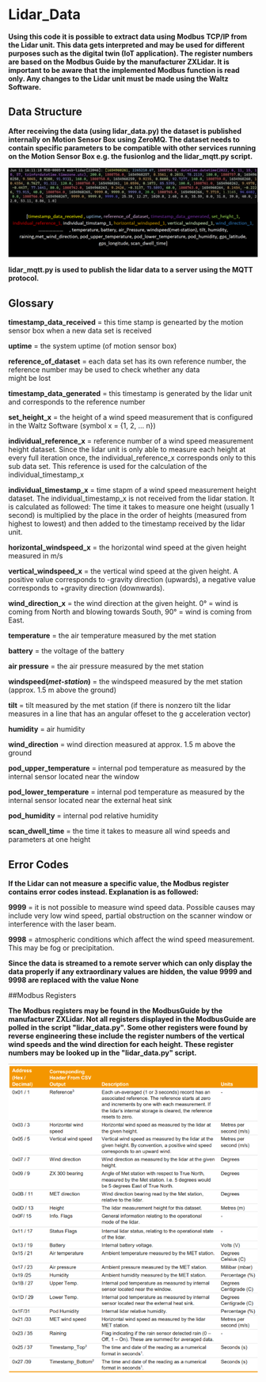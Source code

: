 # Lidar_Data
**Using this code it is possible to extract data using Modbus TCP/IP from the Lidar unit. This data gets interpreted and may be used for different purposes such as the digital twin (IoT application).
The register numbers are based on the Modbus Guide by the manufacturer ZXLidar. 
It is important to be aware that the implemented Modbus function is read only. Any changes to the Lidar unit must be made using the Waltz Software.**

## Data Structure

**After receiving the data (using lidar_data.py) the dataset is published internally on Motion Sensor Box using ZeroMQ. The dataset needs to contain specific parameters to be compatible with other services running on the Motion Sensor Box e.g. the fusionlog and the lidar_mqtt.py script.**

![Data Structure](doc/data_structure.png)

**lidar_mqtt.py is used to publish the lidar data to a server using the MQTT protocol.**

## Glossary

**timestamp_data_received** = this time stamp is genearted by the motion sensor box when a new data set is received

**uptime** = the system uptime (of motion sensor box)

**reference_of_dataset** = each data set has its own reference number,
					   the reference number may be used to check whether any data	
					   might be lost
					   
**timestamp_data_generated** = this timestamp is generated by the lidar unit and corresponds
						   to the reference number
						 
**set_height_x** = the height of a wind speed measurement that is configured in the Waltz Software (symbol x = {1, 2, ... n})

**individual_reference_x** = reference number of a wind speed measurement height dataset. Since the lidar unit is only able to measure each height at every full
						 iteration once, the individual_reference_x corresponds only to this 
						 sub data set. This reference is used for the calculation of the individual_timestamp_x
						 
**individual_timestamp_x** = time stapm of a wind speed measurement height dataset. The individual_timestamp_x is not received from the lidar station. It is calculated as followed: The time it takes to measure one height (usually 1 second) is multiplied by the place in the order of heights (measured from highest to lowest) and then added to the timestamp received by the lidar unit.
						 
**horizontal_windspeed_x** = the horizontal wind speed at the given height measured in m/s

**vertical_windspeed_x** = the vertical wind speed at the given height. A positive value corresponds to -gravity direction (upwards), a negative value corresponds to +gravity direction (downwards).

**wind_direction_x** = the wind direction at the given height. 0° = wind is coming from North and blowing towards South, 90° = wind is coming from East.

**temperature** = the air temperature measured by the met station 

**battery** = the voltage of the battery

**air pressure** = the air pressure measured by the met station

**windspeed(*met-station*)** = the windspeed measured by the met station (approx. 1.5 m above the ground)

**tilt** = tilt measured by the met station (if there is nonzero tilt the lidar measures in a line that has an angular offeset to the g acceleration vector)

**humidity** = air humidity

**wind_direction** = wind direction measured at approx. 1.5 m above the ground

**pod_upper_temperature** = internal pod temperature as measured by the internal 
						sensor located near the window
						
**pod_lower_temperature** = internal pod temperature as measured by the internal 
						sensor located near the external heat sink
						
**pod_humidity** = internal pod relative humidity

**scan_dwell_time** = the time it takes to measure all wind speeds and parameters at one height


## Error Codes
**If the Lidar can not measure a specific value, the Modbus register contains error codes instead. Explanation
is as followed:**

**9999** = it is not possible to measure wind speed data. Possible causes may include
	   very low wind speed, partial obstruction on the scanner window or interference
	   with the laser beam.
		
**9998** = atmospheric conditions which affect the wind speed measurement. This may be 
	   fog or precipitation.

**Since the data is streamed to a remote server which can only display the data properly if 
any extraordinary values are hidden, the value 9999 and 9998 are replaced with the value None**

##Modbus Registers

**The Modbus registers may be found in the ModbusGuide by the manufacturer ZXLidar. Not all registers displayed 
in the ModbusGuide are polled in the script "lidar_data.py". Some other registers were found by reverse engineering
these include the register numbers of the vertical wind speeds and the wind direction for each height.
These register numbers may be looked up in the "lidar_data.py" script.**

![Modbus registers](doc/Modbus_registers_1.png)